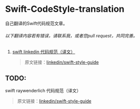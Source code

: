 # Swift-CodeStyle-translation
自己翻译的Swift代码规范文章。

###### 以下翻译内容若有错误，请联系我，或者您pull request，共同完善。

1. [swift linkedin 代码规范（译文）](Swift-linkedin.md)

	> 原文链接：[linkedin/swift-style-guide](https://github.com/linkedin/swift-style-guide)


## TODO:
swift raywenderlich 代码规范（译文）

> 原文链接：[linkedin/swift-style-guide](https://github.com/linkedin/swift-style-guide)
